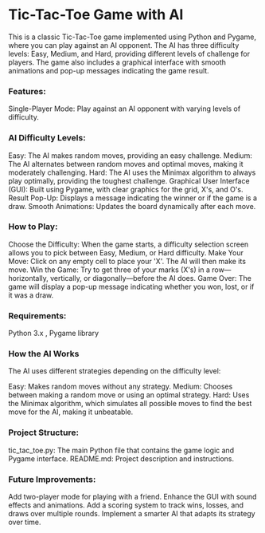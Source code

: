 # Tic-Tac-Toe Game with AI

This is a classic Tic-Tac-Toe game implemented using Python and Pygame, where you can play against an AI opponent. The AI has three difficulty levels: Easy, Medium, and Hard, providing different levels of challenge for players. The game also includes a graphical interface with smooth animations and pop-up messages indicating the game result.

### Features:
Single-Player Mode: Play against an AI opponent with varying levels of difficulty.

### AI Difficulty Levels:
Easy: The AI makes random moves, providing an easy challenge.
Medium: The AI alternates between random moves and optimal moves, making it moderately challenging.
Hard: The AI uses the Minimax algorithm to always play optimally, providing the toughest challenge.
Graphical User Interface (GUI): Built using Pygame, with clear graphics for the grid, X's, and O's.
Result Pop-Up: Displays a message indicating the winner or if the game is a draw.
Smooth Animations: Updates the board dynamically after each move.

### How to Play:
Choose the Difficulty: When the game starts, a difficulty selection screen allows you to pick between Easy, Medium, or Hard difficulty.
Make Your Move: Click on any empty cell to place your 'X'. The AI will then make its move.
Win the Game: Try to get three of your marks (X's) in a row—horizontally, vertically, or diagonally—before the AI does.
Game Over: The game will display a pop-up message indicating whether you won, lost, or if it was a draw.

### Requirements:
Python 3.x , 
Pygame library

### How the AI Works
The AI uses different strategies depending on the difficulty level:

Easy: Makes random moves without any strategy.
Medium: Chooses between making a random move or using an optimal strategy.
Hard: Uses the Minimax algorithm, which simulates all possible moves to find the best move for the AI, making it unbeatable.

### Project Structure:
tic_tac_toe.py: The main Python file that contains the game logic and Pygame interface.
README.md: Project description and instructions.

### Future Improvements:
Add two-player mode for playing with a friend.
Enhance the GUI with sound effects and animations.
Add a scoring system to track wins, losses, and draws over multiple rounds.
Implement a smarter AI that adapts its strategy over time.
